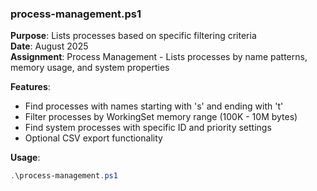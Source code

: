 ### process-management.ps1
**Purpose**: Lists processes based on specific filtering criteria  
**Date**: August 2025  
**Assignment**: Process Management - Lists processes by name patterns, memory usage, and system properties

**Features**:
- Find processes with names starting with 's' and ending with 't'
- Filter processes by WorkingSet memory range (100K - 10M bytes)
- Find system processes with specific ID and priority settings
- Optional CSV export functionality

**Usage**:
```powershell
.\process-management.ps1
